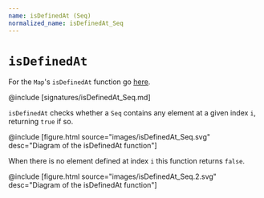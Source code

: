 ```yaml
---
name: isDefinedAt (Seq)
normalized_name: isDefinedAt_Seq
---
```


# `isDefinedAt`

For the `Map`'s `isDefinedAt` function go [here](./isDefinedAt_Map).

@include [signatures/isDefinedAt_Seq.md]

`isDefinedAt` checks whether a `Seq` contains any element at a given index `i`, returning `true` if so.

@include [figure.html source="images/isDefinedAt_Seq.svg" desc="Diagram of the isDefinedAt function"]

When there is no element defined at index `i` this function returns `false`.

@include [figure.html source="images/isDefinedAt_Seq.2.svg" desc="Diagram of the isDefinedAt function"]
